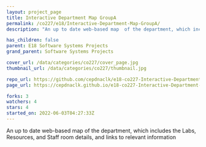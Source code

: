 ```yaml
---
layout: project_page
title: Interactive Department Map GroupA
permalink: /co227/e18/Interactive-Department-Map-GroupA/
description: "An up to date web-based map  of the department, which includes the Labs, Resources, and Staff room details, and links to relevant information"

has_children: false
parent: E18 Software Systems Projects
grand_parent: Software Systems Projects

cover_url: /data/categories/co227/cover_page.jpg
thumbnail_url: /data/categories/co227/thumbnail.jpg

repo_url: https://github.com/cepdnaclk/e18-co227-Interactive-Department-Map-GroupA
page_url: https://cepdnaclk.github.io/e18-co227-Interactive-Department-Map-GroupA

forks: 3
watchers: 4
stars: 4
started_on: 2022-06-03T04:27:33Z
---
```

An up to date web-based map  of the department, which includes the Labs, Resources, and Staff room details, and links to relevant information


